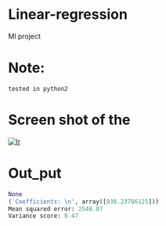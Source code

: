# Linear-regression
Ml project
# Note:
```
tested in python2 

```
# Screen shot of the 
<a href="https://imgbb.com/"><img src="https://image.ibb.co/ehPry7/lr.png" alt="lr" border="0"></a>

# Out_put
```py
None
('Coefficients: \n', array([938.23786125]))
Mean squared error: 2548.07
Variance score: 0.47
```
